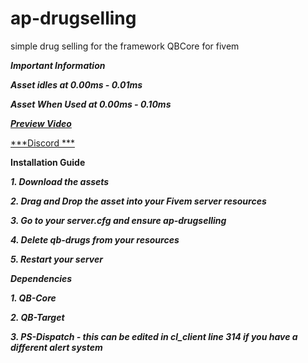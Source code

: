# ap-drugselling
simple drug selling for the framework QBCore for fivem




***Important Information***

***Asset idles at 0.00ms - ***0.01ms******

*********Asset When Used at 0.00ms - ***0.10ms************

[***Preview Video***](https://streamable.com/vde9y0)

[***Discord ***](https://discord.gg/DxdxvTrjxP)



**Installation Guide**

***1. Download the assets***

***2. Drag and Drop the asset into your Fivem server resources***

***3. Go to your server.cfg and ensure ap-drugselling***

***4. Delete qb-drugs from your ***resources******

***5. Restart your server***

***Dependencies***

***1. QB-Core***

***2. QB-Target***

***3. PS-Dispatch - this can be edited in cl_client line 314 if you have a different alert system***
